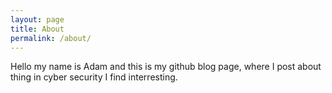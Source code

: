 ```yaml
---
layout: page
title: About
permalink: /about/
---
```


Hello my name is Adam and this is my github blog page, where I post about thing in cyber security I find interresting. 